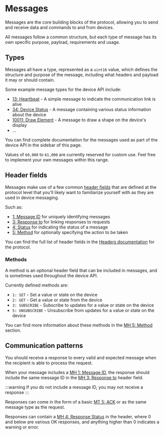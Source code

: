 <script setup>
import GenerateConsts from '../../../components/GenerateConsts.vue'
import ProtocolBytes from '../../../components/ProtocolBytes.vue'
</script>

# Messages

Messages are the core building blocks of the protocol, allowing you to send and receive data and commands to and from devices.

All messages follow a common structure, but each type of message has its own specific purpose, payload, requirements and usage.

## Types

Messages all have a type, represented as a `uint16` value, which defines the structure and purpose of the message, including what headers and payload it may or should contain.

Some example message types for the device API include:
- [13: Heartbeat](./13-heartbeat) - A simple message to indicate the communication link is alive
- [34: Device Status](./34-device-status) - A message containing various status information about the device
- [10011: Draw Element](./10011-draw-bitmap) - A message to draw a shape on the device's display
- ...

You can find complete documentation for the messages used as part of the device API in the sidebar of this page.

Values of `60,000` to `61,000` are currently reserved for custom use. Feel free to implement your own messages within this range.

## Header fields

Messages make use of a few common [header fields](/devices/api/protocol/headers) that are defined at the protocol level that you'll likely want to familiarize yourself with as they are used in device messaging.

Such as:
- [1: Message ID](../protocol/headers#_1-message-id) for uniquely identifying messages
- [3: Response to](../protocol/headers#_3-response-to) for linking responses to requests
- [4: Status](../protocol/headers#_4-status) for indicating the status of a message
- [5: Method](../protocol/headers#_5-method) for optionally specifying the action to be taken

You can find the full list of header fields in the [Headers documentation](/devices/api/protocol/headers) for the protocol.

### Methods

A method is an optional header field that can be included in messages, and is sometimes used throughout the device API.

Currently defined methods are:
- `1: SET` - Set a value or state on the device
- `2: GET` - Get a value or state from the device
- `3: SUBSCRIBE` - Subscribe to updates for a value or state on the device
- `5: UNSUBSCRIBE` - Unsubscribe from updates for a value or state on the device

You can find more information about these methods in the [MH 5: Method](../protocol/headers#_5-method) section.

## Communication patterns

You should receive a response to every valid and expected message when the recipient is able to process the request.

When your message includes a [MH 1: Message ID](../protocol/headers#_1-message-id), the response should include the same message ID in the [MH 3: Response to](../protocol/headers#_3-response-to) header field.

:::warning
If you do not include a message ID, you may not receive a response
:::

Responses can come in the form of a basic [MT 5: ACK](./5-ack) or as the same message type as the request.

Responses can contain a [MH 4: Response Status](../protocol/headers#_4-message-status) in the header, where 0 and below are various OK responses, and anything higher than 0 indicates a warning or error.
